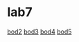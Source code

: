 # lab7
<html>
<head>
 <meta charset="utf-8">
 <script>
 var ehniitoo;
 var hoyrdohitoo;
 var number1;
 var number2;
 var sum;
 ehniitoo = window.prompt('ehnii toogoo oruulna uu');
 hoyrdohitoo = window.prompt('2 dohi toogoo oruulna uu');
 number1 = parseInt(ehniitoo);
 number2 = parseInt(hoyrdohitoo)
 sum = number1 + number2;
  
document.writeln("<h3>2 toonii niilber="+sum+"</h3>");
</script>
</head>
<body>
 <a href="https://munkhtulga0826.github.io/lab7-2/">bod2<a>
  <a href="https://munkhtulga0826.github.io/lab7-3/">bod3<a>
   <a href="https://munkhtulga0826.github.io/lab7-4/">bod4<a>
    <a href="https://munkhtulga0826.github.io/lab7-5/">bod5<a>
</body>
</html>
